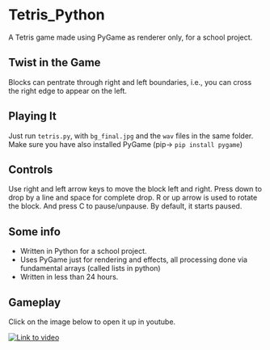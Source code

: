 # Tetris_Python
A Tetris game made using PyGame as renderer only, for a school project.

## Twist in the Game
Blocks can pentrate through right and left boundaries, i.e., you can cross the right edge to appear on the left.
## Playing It

Just run `tetris.py`, with `bg_final.jpg` and the `wav` files in the same folder. Make sure you have also installed PyGame (pip-> `pip install pygame`)

## Controls

Use right and left arrow keys to move the block left and right. Press down to drop by a line and space for complete drop. R or up arrow is used to rotate the block. And press C to pause/unpause. By default, it starts paused.

## Some info
- Written in Python for a school project.
- Uses PyGame just for rendering and effects, all processing done via fundamental arrays (called lists in python)
- Written in less than 24 hours.


## Gameplay
Click on the image below to open it up in youtube.

[![Link to video](https://img.youtube.com/vi/0i77tT2IIoU/0.jpg)](https://www.youtube.com/watch?v=0i77tT2IIoU)
